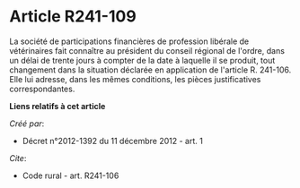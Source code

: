 # Article R241-109

La société de participations financières de profession libérale de vétérinaires fait connaître au président du conseil
régional de l'ordre, dans un délai de trente jours à compter de la date à laquelle il se produit, tout changement dans la
situation déclarée en application de l'article R. 241-106. Elle lui adresse, dans les mêmes conditions, les pièces
justificatives correspondantes.

**Liens relatifs à cet article**

_Créé par_:

  - Décret n°2012-1392 du 11 décembre 2012 - art. 1

_Cite_:

  - Code rural - art. R241-106

